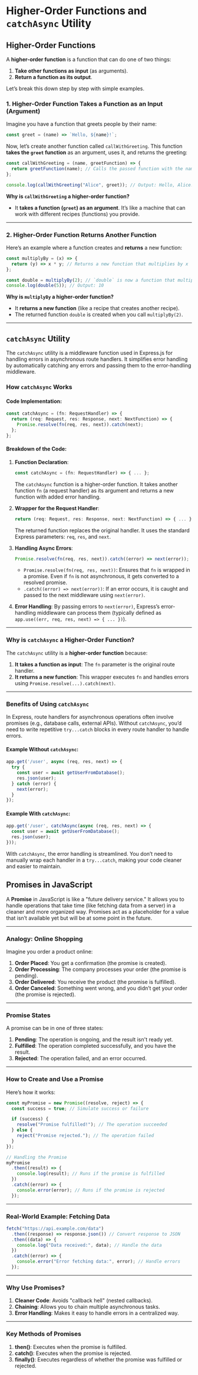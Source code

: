# Higher-Order Functions and `catchAsync` Utility

## Higher-Order Functions
A **higher-order function** is a function that can do one of two things:
1. **Take other functions as input** (as arguments).
2. **Return a function as its output**.

Let’s break this down step by step with simple examples.

### 1. Higher-Order Function Takes a Function as an Input (Argument)
Imagine you have a function that greets people by their name:

```javascript
const greet = (name) => `Hello, ${name}!`;
```

Now, let’s create another function called `callWithGreeting`. This function **takes the `greet` function** as an argument, uses it, and returns the greeting:

```javascript
const callWithGreeting = (name, greetFunction) => {
  return greetFunction(name); // Calls the passed function with the name
};

console.log(callWithGreeting("Alice", greet)); // Output: Hello, Alice!
```

**Why is `callWithGreeting` a higher-order function?**
- It **takes a function (`greet`) as an argument**. It’s like a machine that can work with different recipes (functions) you provide.

---

### 2. Higher-Order Function Returns Another Function
Here’s an example where a function creates and **returns** a new function:

```javascript
const multiplyBy = (x) => {
  return (y) => x * y; // Returns a new function that multiplies by x
};

const double = multiplyBy(2); // `double` is now a function that multiplies by 2
console.log(double(5)); // Output: 10
```

**Why is `multiplyBy` a higher-order function?**
- It **returns a new function** (like a recipe that creates another recipe).
- The returned function `double` is created when you call `multiplyBy(2)`.

---

## `catchAsync` Utility
The `catchAsync` utility is a middleware function used in Express.js for handling errors in asynchronous route handlers. It simplifies error handling by automatically catching any errors and passing them to the error-handling middleware.

### How `catchAsync` Works

#### Code Implementation:
```typescript
const catchAsync = (fn: RequestHandler) => {
  return (req: Request, res: Response, next: NextFunction) => {
    Promise.resolve(fn(req, res, next)).catch(next);
  };
};
```

#### Breakdown of the Code:
1. **Function Declaration**:
   ```typescript
   const catchAsync = (fn: RequestHandler) => { ... };
   ```
   The `catchAsync` function is a higher-order function. It takes another function `fn` (a request handler) as its argument and returns a new function with added error handling.

2. **Wrapper for the Request Handler**:
   ```typescript
   return (req: Request, res: Response, next: NextFunction) => { ... };
   ```
   The returned function replaces the original handler. It uses the standard Express parameters: `req`, `res`, and `next`.

3. **Handling Async Errors**:
   ```typescript
   Promise.resolve(fn(req, res, next)).catch((error) => next(error));
   ```
   - `Promise.resolve(fn(req, res, next))`: Ensures that `fn` is wrapped in a promise. Even if `fn` is not asynchronous, it gets converted to a resolved promise.
   - `.catch((error) => next(error))`: If an error occurs, it is caught and passed to the next middleware using `next(error)`.

4. **Error Handling**:
   By passing errors to `next(error)`, Express’s error-handling middleware can process them (typically defined as `app.use((err, req, res, next) => { ... })`).

---

### Why is `catchAsync` a Higher-Order Function?
The `catchAsync` utility is a **higher-order function** because:
1. **It takes a function as input**: The `fn` parameter is the original route handler.
2. **It returns a new function**: This wrapper executes `fn` and handles errors using `Promise.resolve(...).catch(next)`.

---

### Benefits of Using `catchAsync`
In Express, route handlers for asynchronous operations often involve promises (e.g., database calls, external APIs). Without `catchAsync`, you’d need to write repetitive `try...catch` blocks in every route handler to handle errors.

#### Example Without `catchAsync`:
```typescript
app.get('/user', async (req, res, next) => {
  try {
    const user = await getUserFromDatabase();
    res.json(user);
  } catch (error) {
    next(error);
  }
});
```

#### Example With `catchAsync`:
```typescript
app.get('/user', catchAsync(async (req, res, next) => {
  const user = await getUserFromDatabase();
  res.json(user);
}));
```

With `catchAsync`, the error handling is streamlined. You don’t need to manually wrap each handler in a `try...catch`, making your code cleaner and easier to maintain.

## Promises in JavaScript

A **Promise** in JavaScript is like a "future delivery service." It allows you to handle operations that take time (like fetching data from a server) in a cleaner and more organized way. Promises act as a placeholder for a value that isn’t available yet but will be at some point in the future.

---

### Analogy: Online Shopping
Imagine you order a product online:
1. **Order Placed**: You get a confirmation (the promise is created).
2. **Order Processing**: The company processes your order (the promise is pending).
3. **Order Delivered**: You receive the product (the promise is fulfilled).
4. **Order Canceled**: Something went wrong, and you didn’t get your order (the promise is rejected).

---

### Promise States
A promise can be in one of three states:
1. **Pending**: The operation is ongoing, and the result isn't ready yet.
2. **Fulfilled**: The operation completed successfully, and you have the result.
3. **Rejected**: The operation failed, and an error occurred.

---

### How to Create and Use a Promise

Here’s how it works:

```javascript
const myPromise = new Promise((resolve, reject) => {
  const success = true; // Simulate success or failure

  if (success) {
    resolve("Promise fulfilled!"); // The operation succeeded
  } else {
    reject("Promise rejected."); // The operation failed
  }
});

// Handling the Promise
myPromise
  .then((result) => {
    console.log(result); // Runs if the promise is fulfilled
  })
  .catch((error) => {
    console.error(error); // Runs if the promise is rejected
  });
```

---

### Real-World Example: Fetching Data

```javascript
fetch("https://api.example.com/data")
  .then((response) => response.json()) // Convert response to JSON
  .then((data) => {
    console.log("Data received:", data); // Handle the data
  })
  .catch((error) => {
    console.error("Error fetching data:", error); // Handle errors
  });
```

---

### Why Use Promises?
1. **Cleaner Code**: Avoids "callback hell" (nested callbacks).
2. **Chaining**: Allows you to chain multiple asynchronous tasks.
3. **Error Handling**: Makes it easy to handle errors in a centralized way.

---

### Key Methods of Promises
1. **then()**: Executes when the promise is fulfilled.
2. **catch()**: Executes when the promise is rejected.
3. **finally()**: Executes regardless of whether the promise was fulfilled or rejected.

